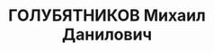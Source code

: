 ---
title: ГОЛУБЯТНИКОВ Михаил Данилович
description: 'родился в 1897 в Старобельске Екатеринославской губернии - расстрелян
  25.10.1937 в Киеве, с 1920 член РКП(б)

  Послужной список

  1928\t член коллегии Народного комиссариата финансов Украинской ССР

  10.1932 - \t председатель Организационного комитета Президиума Всеукраинского ЦИК
  по Черниговской области

   - 1934\t председатель Исполнительного комитета Черниговского областного Совета

  23.1.1934 - 30.8.19371\t кандидат в члены ЦК КП(б) Украины\t 1934-XII  1937-XIII

  1934 - 8.1937\t народный комиссар коммунального хозяйства Украинской ССР

  01.08.1937\t арестован

  1 Исключён из состава кандидатов в члены ЦК КП(б) Украины Постановлением пленума
  ЦК КП(б) Украины 29 - 30.8.1937'
---